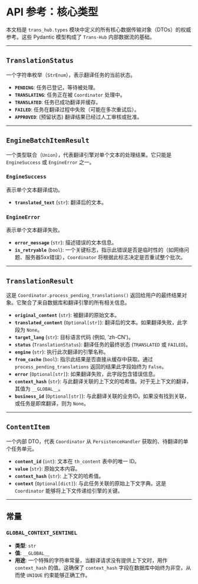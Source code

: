 # **API 参考：核心类型**

本文档是 `trans_hub.types` 模块中定义的所有核心数据传输对象（DTOs）的权威参考。这些 Pydantic 模型构成了 `Trans-Hub` 内部数据流的基础。

---

## **`TranslationStatus`**

一个字符串枚举（`StrEnum`），表示翻译任务的当前状态。

-   **`PENDING`**: 任务已登记，等待被处理。
-   **`TRANSLATING`**: 任务正在被 `Coordinator` 处理中。
-   **`TRANSLATED`**: 任务已成功翻译并缓存。
-   **`FAILED`**: 任务在翻译过程中失败（可能在多次重试后）。
-   **`APPROVED`**: (预留状态) 翻译结果已经过人工审核或批准。

---

## **`EngineBatchItemResult`**

一个类型联合（`Union`），代表翻译引擎对单个文本的处理结果。它只能是 `EngineSuccess` 或 `EngineError` 之一。

### **`EngineSuccess`**

表示单个文本翻译成功。

-   **`translated_text`** (`str`): 翻译后的文本。

### **`EngineError`**

表示单个文本翻译失败。

-   **`error_message`** (`str`): 描述错误的文本信息。
-   **`is_retryable`** (`bool`): 一个关键标志，指示此错误是否是临时性的（如网络问题、服务器5xx错误），`Coordinator` 将根据此标志决定是否重试整个批次。

---

## **`TranslationResult`**

这是 `Coordinator.process_pending_translations()` 返回给用户的最终结果对象。它聚合了来自数据库和翻译引擎的所有相关信息。

-   **`original_content`** (`str`): 被翻译的原始文本。
-   **`translated_content`** (`Optional[str]`): 翻译后的文本。如果翻译失败，此字段为 `None`。
-   **`target_lang`** (`str`): 目标语言代码 (例如, 'zh-CN')。
-   **`status`** (`TranslationStatus`): 翻译任务的最终状态 (`TRANSLATED` 或 `FAILED`)。
-   **`engine`** (`str`): 执行此次翻译的引擎名称。
-   **`from_cache`** (`bool`): 指示此结果是否直接从缓存中获取。通过 `process_pending_translations` 返回的结果此字段始终为 `False`。
-   **`error`** (`Optional[str]`): 如果翻译失败，此字段包含错误信息。
-   **`context_hash`** (`str`): 与此翻译关联的上下文的哈希值。对于无上下文的翻译，其值为 `__GLOBAL__`。
-   **`business_id`** (`Optional[str]`): 与此翻译关联的业务ID。如果没有找到关联，或任务是即席翻译，则为 `None`。

---

## **`ContentItem`**

一个内部 DTO，代表 `Coordinator` 从 `PersistenceHandler` 获取的、待翻译的单个任务单元。

-   **`content_id`** (`int`): 文本在 `th_content` 表中的唯一 ID。
-   **`value`** (`str`): 原始文本内容。
-   **`context_hash`** (`str`): 上下文的哈希值。
-   **`context`** (`Optional[dict]`): 与此任务关联的原始上下文字典。这是 `Coordinator` 能够将上下文传递给引擎的关键。

---

## **常量**

### **`GLOBAL_CONTEXT_SENTINEL`**

-   **类型**: `str`
-   **值**: `__GLOBAL__`
-   **用途**: 一个特殊的字符串常量，当翻译请求没有提供上下文时，用作 `context_hash` 的值。这确保了 `context_hash` 字段在数据库中始终为非空，从而使 `UNIQUE` 约束能够正确工作。